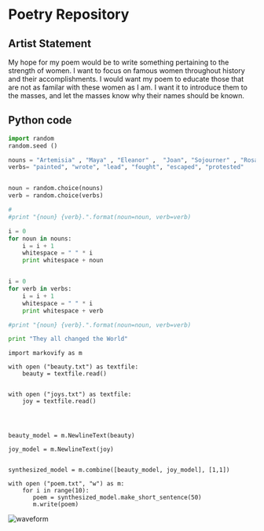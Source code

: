 # Poetry Repository

## Artist Statement

My hope for my poem would be to write something pertaining to the strength of women. I want to focus on famous women throughout history and their accomplishments. I would want my poem to educate those that are not as familar with these women as I am. I want it to introduce them to the masses, and let the masses know why their names should be known.


## Python code

```python
import random
random.seed ()

nouns = "Artemisia" , "Maya" , "Eleanor" ,  "Joan", "Sojourner" , "Rosa"
verbs= "painted", "wrote", "lead", "fought", "escaped", "protested"


noun = random.choice(nouns)
verb = random.choice(verbs)

#
#print "{noun} {verb}.".format(noun=noun, verb=verb)

i = 0
for noun in nouns:
    i = i + 1
    whitespace = " " * i
    print whitespace + noun


i = 0
for verb in verbs:
    i = i + 1
    whitespace = " " * i
    print whitespace + verb

#print "{noun} {verb}.".format(noun=noun, verb=verb) 

print "They all changed the World"
```
```
import markovify as m

with open ("beauty.txt") as textfile:
    beauty = textfile.read()
    

with open ("joys.txt") as textfile:
    joy = textfile.read()
    
  

    
beauty_model = m.NewlineText(beauty)

joy_model = m.NewlineText(joy)


synthesized_model = m.combine([beauty_model, joy_model], [1,1])

with open ("poem.txt", "w") as m:
    for i in range(10):
       poem = synthesized_model.make_short_sentence(50)
       m.write(poem)
```

![waveform](Documents\GitHub\aalssac-Poetry-Repo/Capture.png)
